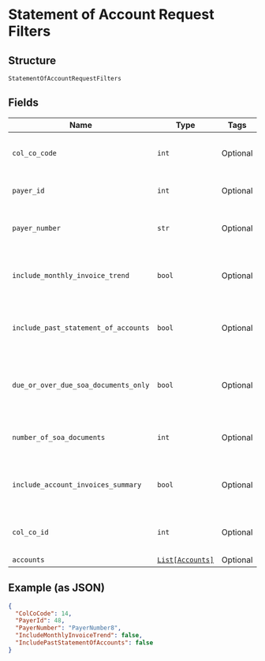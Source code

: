 
# Statement of Account Request Filters

## Structure

`StatementOfAccountRequestFilters`

## Fields

| Name | Type | Tags | Description |
|  --- | --- | --- | --- |
| `col_co_code` | `int` | Optional | Collecting Company Code (Shell Code) of the selected payer.<br>Optional If ColCo Id is passed else Mandatory. |
| `payer_id` | `int` | Optional | Payer Id of the selected payer.<br>Optional if PayerNumber is passed else Mandatory. |
| `payer_number` | `str` | Optional | Payer Number of the selected payer.<br>Optional if PayerId is passed else Mandatory. |
| `include_monthly_invoice_trend` | `bool` | Optional | True/False.<br>Optional. Default is False.<br>True if the past 13 monthly invoice trend to be included as part of the response. Else false. |
| `include_past_statement_of_accounts` | `bool` | Optional | True/False.<br>Optional. Default is False.<br>True if the past X SOA documents are to be included as part of the response. Else false. |
| `due_or_over_due_soa_documents_only` | `bool` | Optional | True/False<br>Optional Default is False.<br>If true PastStatementOfAccounts entity on this API output should contain the SOA documents that are due or overdue only. |
| `number_of_soa_documents` | `int` | Optional | This parameter is only applicable when “IncludePastStatementOfAccounts” parameter is set to True. |
| `include_account_invoices_summary` | `bool` | Optional | True/False<br>Optional.<br>Default value is false.<br>When true InvoicesSummaries list will be returned in the API output. |
| `col_co_id` | `int` | Optional | Collecting Company Id of the selected payer.<br>Optional If ColCo Code is passed else Mandatory. |
| `accounts` | [`List[Accounts]`](../../doc/models/accounts.md) | Optional | - |

## Example (as JSON)

```json
{
  "ColCoCode": 14,
  "PayerId": 48,
  "PayerNumber": "PayerNumber8",
  "IncludeMonthlyInvoiceTrend": false,
  "IncludePastStatementOfAccounts": false
}
```

